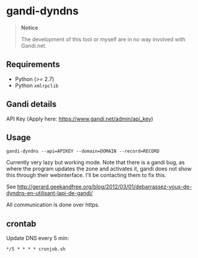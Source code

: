 # gandi-dyndns

> **Notice**
> 
> The development of this tool or myself are in no way involved with Gandi.net.

## Requirements

- Python (>= 2.7)
- Python `xmlrpclib`

## Gandi details

API Key (Apply here: https://www.gandi.net/admin/api_key)

## Usage

```
gandi-dyndns --api=APIKEY --domain=DOMAIN --record=RECORD
```

Currently very lazy but working mode. 
Note that there is a gandi bug, as where the program updates the zone and activates it, gandi does not show this through their webinterface.
I'll be contacting them to fix this.

See http://gerard.geekandfree.org/blog/2012/03/01/debarrassez-vous-de-dyndns-en-utilisant-lapi-de-gandi/

All communication is done over https.

## crontab

Update DNS every 5 min:
```
*/5 * * * * cronjob.sh
```
